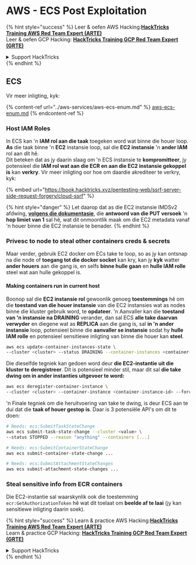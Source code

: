 # AWS - ECS Post Exploitation

{% hint style="success" %}
Leer & oefen AWS Hacking:<img src="../../../.gitbook/assets/image (1).png" alt="" data-size="line">[**HackTricks Training AWS Red Team Expert (ARTE)**](https://training.hacktricks.xyz/courses/arte)<img src="../../../.gitbook/assets/image (1).png" alt="" data-size="line">\
Leer & oefen GCP Hacking: <img src="../../../.gitbook/assets/image (2).png" alt="" data-size="line">[**HackTricks Training GCP Red Team Expert (GRTE)**<img src="../../../.gitbook/assets/image (2).png" alt="" data-size="line">](https://training.hacktricks.xyz/courses/grte)

<details>

<summary>Support HackTricks</summary>

* Kyk na die [**subskripsie planne**](https://github.com/sponsors/carlospolop)!
* **Sluit aan by die** 💬 [**Discord groep**](https://discord.gg/hRep4RUj7f) of die [**telegram groep**](https://t.me/peass) of **volg** ons op **Twitter** 🐦 [**@hacktricks\_live**](https://twitter.com/hacktricks\_live)**.**
* **Deel hacking truuks deur PRs in te dien na die** [**HackTricks**](https://github.com/carlospolop/hacktricks) en [**HackTricks Cloud**](https://github.com/carlospolop/hacktricks-cloud) github repos.

</details>
{% endhint %}

## ECS

Vir meer inligting, kyk:

{% content-ref url="../aws-services/aws-ecs-enum.md" %}
[aws-ecs-enum.md](../aws-services/aws-ecs-enum.md)
{% endcontent-ref %}

### Host IAM Roles

In ECS kan 'n **IAM rol aan die taak** toegeken word wat binne die houer loop. **As** die taak binne 'n **EC2** instansie loop, sal die **EC2 instansie** 'n **ander IAM** rol aan dit hê.\
Dit beteken dat as jy daarin slaag om 'n ECS instansie te **kompromitteer**, jy potensieel die **IAM rol wat aan die ECR en aan die EC2 instansie gekoppel is** kan **verkry**. Vir meer inligting oor hoe om daardie akrediteer te verkry, kyk:

{% embed url="https://book.hacktricks.xyz/pentesting-web/ssrf-server-side-request-forgery/cloud-ssrf" %}

{% hint style="danger" %}
Let daarop dat as die EC2 instansie IMDSv2 afdwing, [**volgens die dokumentasie**](https://docs.aws.amazon.com/AWSEC2/latest/UserGuide/instance-metadata-v2-how-it-works.html), die **antwoord van die PUT versoek** 'n **hop limiet van 1** sal hê, wat dit onmoontlik maak om die EC2 metadata vanaf 'n houer binne die EC2 instansie te benader.
{% endhint %}

### Privesc to node to steal other containers creds & secrets

Maar verder, gebruik EC2 docker om ECs take te loop, so as jy kan ontsnap na die node of **toegang tot die docker socket** kan kry, kan jy **kyk** watter **ander houers** aan die gang is, en selfs **binne hulle gaan** en **hulle IAM rolle** steel wat aan hulle gekoppel is.

#### Making containers run in current host

Boonop sal die **EC2 instansie rol** gewoonlik genoeg **toestemmings** hê om die **toestand van die houer instansie** van die EC2 instansies wat as nodes binne die kluster gebruik word, te **opdateer**. 'n Aanvaller kan die **toestand van 'n instansie na DRAINING** verander, dan sal ECS **alle take daarvan verwyder** en diegene wat as **REPLICA** aan die gang is, sal **in 'n ander instansie** loop, potensieel binne die **aanvaller se instansie** sodat hy **hulle IAM rolle** en potensieel sensitiewe inligting van binne die houer kan **steel**.
```bash
aws ecs update-container-instances-state \
--cluster <cluster> --status DRAINING --container-instances <container-instance-id>
```
Die dieselfde tegniek kan gedoen word deur **die EC2-instantie uit die kluster te deregistreer**. Dit is potensieel minder stil, maar dit sal **die take dwing om in ander instanties uitgevoer te word:**
```bash
aws ecs deregister-container-instance \
--cluster <cluster> --container-instance <container-instance-id> --force
```
'n Finale tegniek om die heruitvoering van take te dwing, is deur ECS aan te dui dat die **taak of houer gestop is**. Daar is 3 potensiële API's om dit te doen:
```bash
# Needs: ecs:SubmitTaskStateChange
aws ecs submit-task-state-change --cluster <value> \
--status STOPPED --reason "anything" --containers [...]

# Needs: ecs:SubmitContainerStateChange
aws ecs submit-container-state-change ...

# Needs: ecs:SubmitAttachmentStateChanges
aws ecs submit-attachment-state-changes ...
```
### Steal sensitive info from ECR containers

Die EC2-instantie sal waarskynlik ook die toestemming `ecr:GetAuthorizationToken` hê wat dit toelaat om **beelde af te laai** (jy kan sensitiewe inligting daarin soek).

{% hint style="success" %}
Learn & practice AWS Hacking:<img src="../../../.gitbook/assets/image (1).png" alt="" data-size="line">[**HackTricks Training AWS Red Team Expert (ARTE)**](https://training.hacktricks.xyz/courses/arte)<img src="../../../.gitbook/assets/image (1).png" alt="" data-size="line">\
Learn & practice GCP Hacking: <img src="../../../.gitbook/assets/image (2).png" alt="" data-size="line">[**HackTricks Training GCP Red Team Expert (GRTE)**<img src="../../../.gitbook/assets/image (2).png" alt="" data-size="line">](https://training.hacktricks.xyz/courses/grte)

<details>

<summary>Support HackTricks</summary>

* Check the [**subscription plans**](https://github.com/sponsors/carlospolop)!
* **Join the** 💬 [**Discord group**](https://discord.gg/hRep4RUj7f) or the [**telegram group**](https://t.me/peass) or **follow** us on **Twitter** 🐦 [**@hacktricks\_live**](https://twitter.com/hacktricks\_live)**.**
* **Share hacking tricks by submitting PRs to the** [**HackTricks**](https://github.com/carlospolop/hacktricks) and [**HackTricks Cloud**](https://github.com/carlospolop/hacktricks-cloud) github repos.

</details>
{% endhint %}
